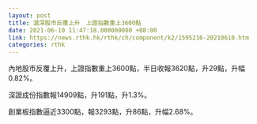 ```yaml
---
layout: post
title: 滬深股市反覆上升　上證指數重上3600點
date: 2021-06-10 11:47:18.000000000 +08:00
link: https://news.rthk.hk/rthk/ch/component/k2/1595216-20210610.htm
categories: rthk
---
```


內地股市反覆上升，上證指數重上3600點，半日收報3620點，升29點，升幅0.82%。

深證成份指數報14909點，升191點，升1.3%。

創業板指數逼近3300點，報3293點，升86點，升幅2.68%。
